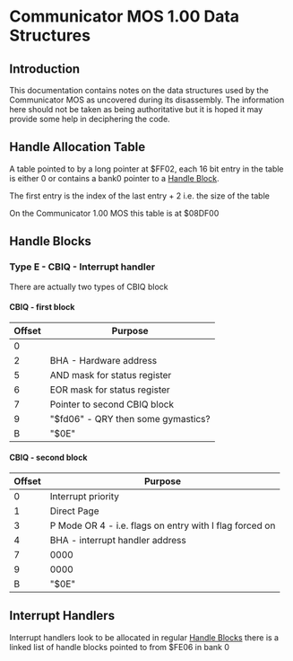 # Communicator MOS 1.00 Data Structures

## Introduction

This documentation contains notes on the data structures used by the 
Communicator MOS as uncovered during its disassembly. The information here
should not be taken as being authoritative but it is hoped it may provide
some help in deciphering the code.

## Handle Allocation Table

A table pointed to by a long pointer at $FF02, each 16 bit entry in the table
is either 0 or contains a bank0 pointer to a [Handle Block](#handleblocks).

The first entry is the index of the last entry + 2 i.e. the size of the table

On the Communicator 1.00 MOS this table is at $08DF00

## Handle Blocks



### Type E - CBIQ - Interrupt handler

There are actually two types of CBIQ block

#### CBIQ - first block

   | Offset | Purpose 
   |--------|--------------------------------------------------------------
   |      0 | 
   |      2 | BHA - Hardware address 
   |      5 | AND mask for status register
   |      6 | EOR mask for status register
   |      7 | Pointer to second CBIQ block
   |      9 | "$fd06" - QRY then some gymastics?
   |      B | "$0E"


#### CBIQ - second block

   | Offset | Purpose 
   |--------|--------------------------------------------------------------
   |      0 | Interrupt priority
   |      1 | Direct Page
   |      3 | P Mode OR 4 - i.e. flags on entry with I flag forced on
   |      4 | BHA - interrupt handler address
   |      7 | 0000
   |      9 | 0000
   |      B | "$0E"


## Interrupt Handlers

Interrupt handlers look to be allocated in regular [Handle Blocks](#handleblocks)
there is a linked list of handle blocks pointed to from $FE06 in bank 0

